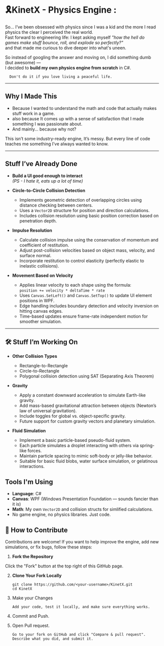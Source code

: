 # 🎗️KinetX - Physics Engine :

So... I’ve been obsessed with physics since I was a kid and the more I read physics the clear I perceived the real world.  
Fast forward to engineering life: I kept asking myself *"how the hell do games make stuff bounce, roll, and explode so perfectly?"*  
and that made me curious to dive deeper into what's uneen.

So instead of googling the answer and moving on, I did something dumb (but awesome) —  
I decided to **build my own physics engine from scratch** in C#.
```
  Don't do it if you love living a peaceful life.
```
---

##  Why I Made This

- Because I wanted to understand the math and code that actually makes stuff work in a game.
- also because It comes up with a sense of satisfaction that I made something I was passionate about.
- And mainly... because why not?

This isn’t some industry-ready engine, It’s messy. 
But every line of code teaches me something I’ve always wanted to know.

---

##  Stuff I’ve Already Done

- **Build a UI good enough to interact**  
  _(PS - I hate it, eats up a lot of time)_

- **Circle-to-Circle Collision Detection**
  - Implements geometric detection of overlapping circles using distance checking between centers.
  - Uses a `Vector2D` structure for position and direction calculations.
  - Includes collision resolution using basic position correction based on penetration depth.

- **Impulse Resolution**
  - Calculate collision impulse using the conservation of momentum and coefficient of restitution.
  - Adjust post-collision velocities based on object mass, velocity, and surface normal.
  - Incorporate restitution to control elasticity (perfectly elastic to inelastic collisions).

- **Movement Based on Velocity**
  - Applies linear velocity to each shape using the formula:  
    `position += velocity * deltaTime * rate`
  - Uses `Canvas.SetLeft()` and `Canvas.SetTop()` to update UI element positions in WPF.
  - Edge handling includes boundary detection and velocity inversion on hitting canvas edges.
  - Time-based updates ensure frame-rate independent motion for smoother simulation.

---

## 🛠️ Stuff I’m Working On

- **Other Collision Types**
  - Rectangle-to-Rectangle
  - Circle-to-Rectangle
  - Polygonal collision detection using SAT (Separating Axis Theorem)

- **Gravity**
  - Apply a constant downward acceleration to simulate Earth-like gravity.
  - Add mass-based gravitational attraction between objects (Newton’s law of universal gravitation).
  - Include toggles for global vs. object-specific gravity.
  - Future support for custom gravity vectors and planetary simulation.

- **Fluid Simulation**
  - Implement a basic particle-based pseudo-fluid system.
  - Each particle simulates a droplet interacting with others via spring-like forces.
  - Maintain particle spacing to mimic soft-body or jelly-like behavior.
  - Suitable for basic fluid blobs, water surface simulation, or gelatinous interactions.


##  Tools I'm Using

-  **Language**: C#
-  **Canvas**: WPF (Windows Presentation Foundation — sounds fancier than it is)
-  **Math**: My own `Vector2D` and collision structs for simlified calculations.
-  No game engine, no physics libraries. Just code.



## 🤝 How to Contribute

Contributions are welcome! If you want to help improve the engine, add new simulations, or fix bugs, follow these steps:

1. **Fork the Repository**

Click the "Fork" button at the top right of this GitHub page.

2. **Clone Your Fork Locally**

    ```
    git clone https://github.com/<your-username>/KinetX.git
    cd KinetX
    ```
3. Make your Changes
   ```
   Add your code, test it locally, and make sure everything works.
   ```
4. Commit and Push.
5. Open Pull request.
   ```
   Go to your fork on GitHub and click "Compare & pull request". Describe what you did, and submit it.
   ```

